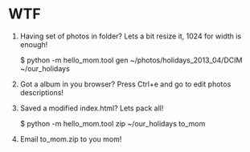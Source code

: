 WTF
===

1. Having set of photos in folder? Lets a bit resize it, 1024 for width is enough!

    $ python -m hello_mom.tool gen ~/photos/holidays_2013_04/DCIM ~/our_holidays

2. Got a album in you browser? Press Ctrl+e and go to edit photos descriptions!

3. Saved a modified index.html? Lets pack all!

    $ python -m hello_mom.tool zip ~/our_holidays to_mom

4. Email to_mom.zip to you mom!
